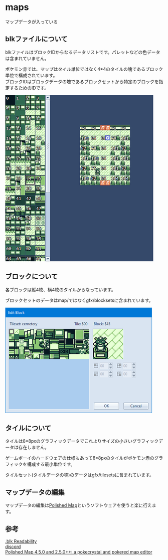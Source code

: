 # maps

マップデータが入っている

## blkファイルについて

blkファイルはブロックIDからなるデータリストです。パレットなどの色データは含まれていません。

ポケモン赤では、マップはタイル単位ではなく4*4のタイルの塊であるブロック単位で構成されています。  
ブロックIDはブロックデータの塊であるブロックセットから特定のブロックを指定するためのIDです。

![blk](../docs/image/blk.png)

## ブロックについて

各ブロックは縦4枚、横4枚のタイルからなっています。

ブロックセットのデータはmap/ではなくgfx/blocksetsに含まれています。

![block](../docs/image/block.png)

## タイルについて

タイルは8*8pxのグラフィックデータでこれよりサイズの小さいグラフィックデータは存在しません。

ゲームボーイのハードウェアの仕様もあって8*8pxのタイルがポケモン赤のグラフィックを構成する最小単位です。

タイルセット(タイルデータの塊)のデータはgfx/tilesetsに含まれています。

## マップデータの編集

マップデータの編集は[Polished Map](https://hax.iimarckus.org/topic/7222/)というソフトウェアを使うと楽に行えます。

## 参考

[.blk Readability](https://github.com/pret/pokered/issues/158)  
[discord](https://discordapp.com/channels/442462691542695948/442462691542695957/626440045863370795)  
[Polished Map 4.5.0 and 2.5.0++: a pokecrystal and pokered map editor](https://hax.iimarckus.org/topic/7222/)  
